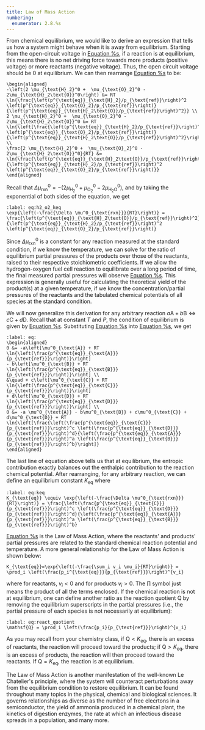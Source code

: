 ```yaml
---
title: Law of Mass Action
numbering:
  enumerator: 2.8.%s
---
```


From chemical equilibrium, we would like to derive an expression that tells us how a system might behave when it is away from equilibrium. Starting from the open-circuit voltage in [Equation %s](#eq:reaction_voltage_partial_pressure), if a reaction is at equilibrium, this means there is no net driving force towards more products (positive voltage) or more reactants (negative voltage). Thus, the open circuit voltage should be 0 at equilibrium. We can then rearrange [Equation %s](#eq:reaction_voltage_partial_pressure) to be:

```{math}
\begin{aligned}
-\left(2 \mu_{\text{H}_2}^0 +  \mu_{\text{O}_2}^0 - 2\mu_{\text{H}_2\text{O}}^0\right) &= RT \ln{\frac{\left(p^{\text{eq}}_{\text{H}_2}/p_{\text{ref}}\right)^2 \left(p^{\text{eq}}_{\text{O}_2}/p_{\text{ref}}\right)}{\left(p^{\text{eq}}_{\text{H}_2\text{O}}/p_{\text{ref}}\right)^2}} \\
2 \mu_{\text{H}_2}^0 +  \mu_{\text{O}_2}^0 - 2\mu_{\text{H}_2\text{O}}^0 &= RT \ln{\left[\frac{\left(p^{\text{eq}}_{\text{H}_2}/p_{\text{ref}}\right)^2 \left(p^{\text{eq}}_{\text{O}_2}/p_{\text{ref}}\right)}{\left(p^{\text{eq}}_{\text{H}_2\text{O}}/p_{\text{ref}}\right)^2}\right]^{-1}} \\
\frac{2 \mu_{\text{H}_2}^0 +  \mu_{\text{O}_2}^0 - 2\mu_{\text{H}_2\text{O}}^0}{RT} &= \ln{\frac{\left(p^{\text{eq}}_{\text{H}_2\text{O}}/p_{\text{ref}}\right)^2}{\left(p^{\text{eq}}_{\text{H}_2}/p_{\text{ref}}\right)^2 \left(p^{\text{eq}}_{\text{O}_2}/p_{\text{ref}}\right)}}
\end{aligned}
```
Recall that $\Delta \mu^0_{\text{rxn}}=-\left(2 \mu_{\text{H}_2}^0 +  \mu_{\text{O}_2}^0 - 2\mu_{\text{H}_2\text{O}}^0\right)$, and by taking the exponential of both sides of the equation, we get

```{math}
:label: eq:h2_o2_keq
\exp{\left(-\frac{\Delta \mu^0_{\text{rxn}}}{RT}\right)} = \frac{\left(p^{\text{eq}}_{\text{H}_2\text{O}}/p_{\text{ref}}\right)^2}{\left(p^{\text{eq}}_{\text{H}_2}/p_{\text{ref}}\right)^2 \left(p^{\text{eq}}_{\text{O}_2}/p_{\text{ref}}\right)}
```

Since $\Delta \mu^0_{\text{rxn}}$ is a constant for any reaction measured at the standard condition, if we know the temperature, we can solve for the ratio of equilibrium partial pressures of the products over those of the reactants, raised to their respective stoichiometric coefficients. If we allow the hydrogen-oxygen fuel cell reaction to equilibrate over a long period of time, the final measured partial pressures will observe [Equation %s](#eq:h2_o2_keq). This expression is generally useful for calculating the theoretical yield of the product(s) at a given temperature, if we know the concentration/partial pressures of the reactants and the tabulated chemical potentials of all species at the standard condition.

We will now generalize this derivation for any arbitrary reaction $a\text{A} + b\text{B} \Leftrightarrow c\text{C} + d\text{D}$. Recall that at constant $T$ and $P$, the condition of equilibrium is given by [Equation %s](#eq:reaction_eq). Substituting [Equation %s](#eq:mu_pi_over_pref) into [Equation %s](#eq:reaction_eq), we get

```{math}
:label: eq:
\begin{aligned}
0 &= -a\left[\mu^0_{\text{A}} + RT \ln{\left(\frac{p^{\text{eq}}_{\text{A}}}{p_{\text{ref}}}\right)}\right]
- b\left[\mu^0_{\text{B}} + RT \ln{\left(\frac{p^{\text{eq}}_{\text{B}}}{p_{\text{ref}}}\right)}\right] \\
&\quad + c\left[\mu^0_{\text{C}} + RT \ln{\left(\frac{p^{\text{eq}}_{\text{C}}}{p_{\text{ref}}}\right)}\right]
+ d\left[\mu^0_{\text{D}} + RT \ln{\left(\frac{p^{\text{eq}}_{\text{D}}}{p_{\text{ref}}}\right)}\right] \\
0 &= -a \mu^0_{\text{A}} - b\mu^0_{\text{B}} + c\mu^0_{\text{C}} + d\mu^0_{\text{D}} + RT \ln{\left[\frac{\left(\frac{p^{\text{eq}}_{\text{C}}}{p_{\text{ref}}}\right)^c \left(\frac{p^{\text{eq}}_{\text{D}}}{p_{\text{ref}}}\right)^d}{\left(\frac{p^{\text{eq}}_{\text{A}}}{p_{\text{ref}}}\right)^a \left(\frac{p^{\text{eq}}_{\text{B}}}{p_{\text{ref}}}\right)^b}\right]}
\end{aligned}
```

The last line of equation above tells us that at equilibrium, the entropic contribution exactly balances out the enthalpic contribution to the reaction chemical potential.
After rearranging, for any arbitrary reaction, we can define an equilibrium constant $K_{\text{eq}}$ where

```{math}
:label: eq:keq
K_{\text{eq}} \equiv \exp{\left(-\frac{\Delta \mu^0_{\text{rxn}}}{RT}\right)} = \frac{\left(\frac{p^{\text{eq}}_{\text{C}}}{p_{\text{ref}}}\right)^c \left(\frac{p^{\text{eq}}_{\text{D}}}{p_{\text{ref}}}\right)^d}{\left(\frac{p^{\text{eq}}_{\text{A}}}{p_{\text{ref}}}\right)^a \left(\frac{p^{\text{eq}}_{\text{B}}}{p_{\text{ref}}}\right)^b}
```

[Equation %s](#eq:keq) is the Law of Mass Action, where the reactants' and products' partial pressures are related to the standard chemical reaction potential and temperature. A more general relationship for the Law of Mass Action is shown below:

```{math}
K_{\text{eq}}=\exp{\left(-\frac{\sum_i v_i \mu_i}{RT}\right)} = \prod_i \left(\frac{p_i^{\text{eq}}}{p_{\text{ref}}}\right)^{v_i}
```

where for reactants, $v_i < 0$ and for products $v_i > 0$. The $\prod$ symbol just means the product of all the terms enclosed. If the chemical reaction is not at equilibrium, one can define another ratio as the reaction quotient $\mathsf{Q}$ by removing the equilibrium superscripts in the partial pressures (i.e., the partial pressure of each species is not necessarily at equilibrium):

```{math}
:label: eq:react_quotient
\mathsf{Q} = \prod_i \left(\frac{p_i}{p_{\text{ref}}}\right)^{v_i}
```

As you may recall from your chemistry class, if $\mathsf{Q} < K_{\text{eq}}$, there is an excess of reactants, the reaction will proceed toward the products; if $\mathsf{Q} > K_{\text{eq}}$, there is an excess of products, the reaction will then proceed toward the reactants. If $\mathsf{Q} = K_{\text{eq}}$, the reaction is at equilibrium.

The Law of Mass Action is another manifestation of the well-known Le Chatelier's principle, where the system will counteract perturbations away from the equilibrium condition to restore equilibrium. It can be found throughout many topics in the physical, chemical and biological sciences. It governs relationships as diverse as the number of free elecrtons in a semiconductor, the yield of ammonia produced in a chemical plant, the kinetics of digestion enzymes, the rate at which an infectious disease spreads in a population, and many more.